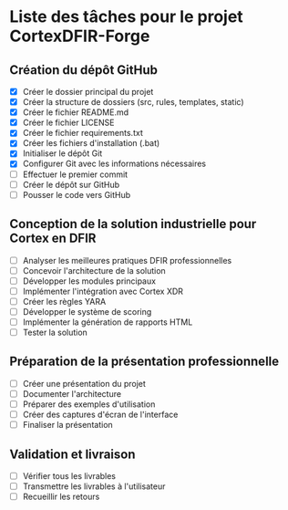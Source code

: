 # Liste des tâches pour le projet CortexDFIR-Forge

## Création du dépôt GitHub
- [x] Créer le dossier principal du projet
- [x] Créer la structure de dossiers (src, rules, templates, static)
- [x] Créer le fichier README.md
- [x] Créer le fichier LICENSE
- [x] Créer le fichier requirements.txt
- [x] Créer les fichiers d'installation (.bat)
- [x] Initialiser le dépôt Git
- [x] Configurer Git avec les informations nécessaires
- [ ] Effectuer le premier commit
- [ ] Créer le dépôt sur GitHub
- [ ] Pousser le code vers GitHub

## Conception de la solution industrielle pour Cortex en DFIR
- [ ] Analyser les meilleures pratiques DFIR professionnelles
- [ ] Concevoir l'architecture de la solution
- [ ] Développer les modules principaux
- [ ] Implémenter l'intégration avec Cortex XDR
- [ ] Créer les règles YARA
- [ ] Développer le système de scoring
- [ ] Implémenter la génération de rapports HTML
- [ ] Tester la solution

## Préparation de la présentation professionnelle
- [ ] Créer une présentation du projet
- [ ] Documenter l'architecture
- [ ] Préparer des exemples d'utilisation
- [ ] Créer des captures d'écran de l'interface
- [ ] Finaliser la présentation

## Validation et livraison
- [ ] Vérifier tous les livrables
- [ ] Transmettre les livrables à l'utilisateur
- [ ] Recueillir les retours
